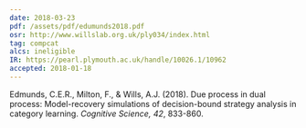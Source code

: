 ```yaml
---
date: 2018-03-23
pdf: /assets/pdf/edumunds2018.pdf
osr: http://www.willslab.org.uk/ply034/index.html
tag: compcat
alcs: ineligible
IR: https://pearl.plymouth.ac.uk/handle/10026.1/10962
accepted: 2018-01-18
---
```


Edmunds, C.E.R., Milton, F., & Wills, A.J. (2018). Due process in dual process: Model-recovery simulations of decision-bound strategy analysis in category learning. _Cognitive Science, 42_, 833-860. 



